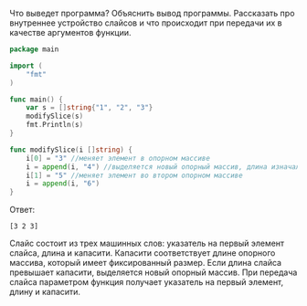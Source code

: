 Что выведет программа? Объяснить вывод программы. Рассказать про внутреннее устройство слайсов и что происходит при передачи их в качестве аргументов функции.

```go
package main

import (
	"fmt"
)

func main() {
	var s = []string{"1", "2", "3"}
	modifySlice(s)
	fmt.Println(s)
}

func modifySlice(i []string) {
	i[0] = "3" //меняет элемент в опорном массиве 
	i = append(i, "4") //выделяется новый опорный массив, длина изначального слайса не меняется
	i[1] = "5" //меняет элемент во втором опорном массиве
	i = append(i, "6") 
}
```

Ответ:
```
[3 2 3]

```
Слайс состоит из трех машинных слов: указатель на первый элемент слайса, длина и капасити. Капасити соответствует длине 
опорного массива, который имеет фиксированный размер. Если длина слайса превышает капасити, выделяется новый опорный 
массив.
При передача слайса параметром функция получает указатель на первый элемент, длину и капасити.



